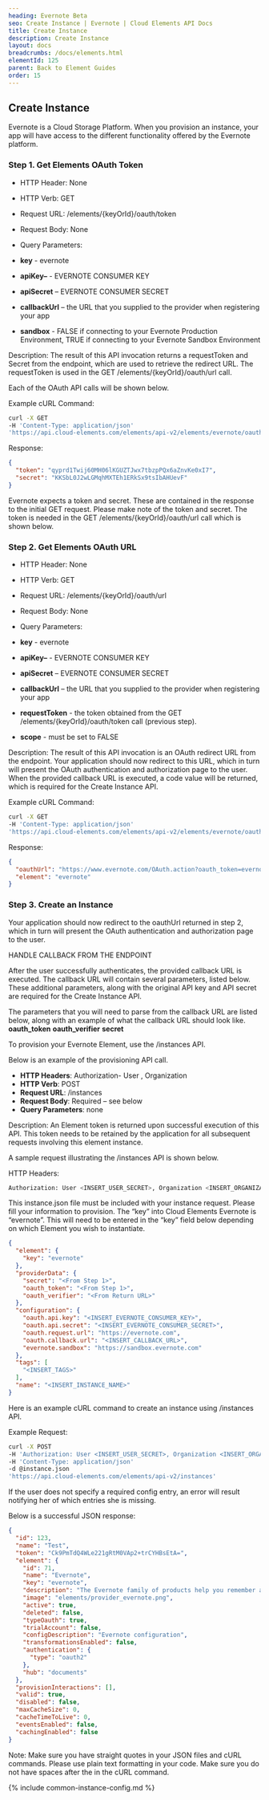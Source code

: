 ```yaml
---
heading: Evernote Beta
seo: Create Instance | Evernote | Cloud Elements API Docs
title: Create Instance
description: Create Instance
layout: docs
breadcrumbs: /docs/elements.html
elementId: 125
parent: Back to Element Guides
order: 15
---
```


## Create Instance

Evernote is a Cloud Storage Platform. When you provision an instance, your app will have access to the different functionality offered by the Evernote platform.

### Step 1. Get Elements OAuth Token

* HTTP Header: None
* HTTP Verb: GET
* Request URL: /elements/{keyOrId}/oauth/token
* Request Body: None
* Query Parameters:

* __key__ - evernote
* __apiKey–__ - EVERNOTE CONSUMER KEY
* __apiSecret__ – EVERNOTE CONSUMER SECRET
* __callbackUrl__ – the URL that you supplied to the provider when registering your app
* __sandbox__ - FALSE if connecting to your Evernote Production Environment, TRUE if connecting to your Evernote Sandbox Environment

Description: The result of this API invocation returns a requestToken and Secret from the endpoint, which are used to retrieve the redirect URL.  The requestToken is used in the GET /elements/{keyOrId}/oauth/url call.

Each of the OAuth API calls will be shown below.

Example cURL Command:

```bash
curl -X GET
-H 'Content-Type: application/json'
'https://api.cloud-elements.com/elements/api-v2/elements/evernote/oauth/token?apiKey=fake_evernote_consumer_key&apiSecret=fake_evernote_consumer_secret&callbackUrl=http://fakecallbackurl.com/auth&sandbox=false&state=evernote'
```

Response:

```json
{
  "token": "qyprd1Twij60MH06lKGUZTJwx7tbzpPQx6aZnvKe0xI7",
  "secret": "KKSbL0J2wLGMqhMXTEh1ERkSx9tsIbAHUevF"
}
```

Evernote expects a token and secret. These are contained in the response to the initial GET request. Please make note of the token and secret. The token is needed in the GET /elements/{keyOrId}/oauth/url call which is shown below.

### Step 2. Get Elements OAuth URL

* HTTP Header: None
* HTTP Verb: GET
* Request URL: /elements/{keyOrId}/oauth/url
* Request Body: None
* Query Parameters:

* __key__ - evernote
* __apiKey–__ - EVERNOTE CONSUMER KEY
* __apiSecret__ – EVERNOTE CONSUMER SECRET
* __callbackUrl__ – the URL that you supplied to the provider when registering your app
* __requestToken__ - the token obtained from the GET /elements/{keyOrId}/oauth/token call (previous step).
* __scope__ - must be set to FALSE

Description: The result of this API invocation is an OAuth redirect URL from the endpoint. Your application should now redirect to this URL, which in turn will present the OAuth authentication and authorization page to the user. When the provided callback URL is executed, a code value will be returned, which is required for the Create Instance API.

Example cURL Command:

```bash
curl -X GET
-H 'Content-Type: application/json'
'https://api.cloud-elements.com/elements/api-v2/elements/evernote/oauth/url?apiKey=fake_evernote_consumer_key&apiSecret=fake_evernote_consumer_secret&callbackUrl=https%3A%2F%2Ffakecallbackurl.com%2Fauth&scope=false&requestToken=insert_fake_request_token&state=evernote'
```

Response:

```json
{
  "oauthUrl": "https://www.evernote.com/OAuth.action?oauth_token=evernotetest.14BFFD6298F.687474703A2F2F6375642D656C656D656E747636F6D.DB231A62C85A18C0B9E7D62F7D0C7 DB231A62C85A18CF210B9E7D62F7D0C7",
  "element": "evernote"
}
```

### Step 3. Create an Instance

Your application should now redirect to the oauthUrl returned in step 2, which in turn will present the OAuth authentication and authorization page to the user.

HANDLE CALLBACK FROM THE ENDPOINT

After the user successfully authenticates, the provided callback URL is executed. The callback URL will contain several parameters, listed below.  These additional parameters, along with the original API key and API secret are required for the Create Instance API.

The parameters that you will need to parse from the callback URL are listed below, along with an example of what the callback URL should look like.
__oauth_token__
__oauth_verifier__
__secret__

To provision your Evernote Element, use the /instances API.

Below is an example of the provisioning API call.

* __HTTP Headers__: Authorization- User <user secret>, Organization <organization secret>
* __HTTP Verb__: POST
* __Request URL__: /instances
* __Request Body__: Required – see below
* __Query Parameters__: none

Description: An Element token is returned upon successful execution of this API. This token needs to be retained by the application for all subsequent requests involving this element instance.

A sample request illustrating the /instances API is shown below.

HTTP Headers:

```bash
Authorization: User <INSERT_USER_SECRET>, Organization <INSERT_ORGANIZATION_SECRET>

```
This instance.json file must be included with your instance request.  Please fill your information to provision.  The “key” into Cloud Elements Evernote is “evernote”.  This will need to be entered in the “key” field below depending on which Element you wish to instantiate.

```json
{
  "element": {
    "key": "evernote"
  },
  "providerData": {
    "secret": "<From Step 1>",
    "oauth_token": "<From Step 1>",
    "oauth_verifier": "<From Return URL>"
  },
  "configuration": {
    "oauth.api.key": "<INSERT_EVERNOTE_CONSUMER_KEY>",
    "oauth.api.secret": "<INSERT_EVERNOTE_CONSUMER_SECRET>",
    "oauth.request.url": "https://evernote.com",
    "oauth.callback.url": "<INSERT_CALLBACK_URL>",
    "evernote.sandbox": "https://sandbox.evernote.com"
  },
  "tags": [
    "<INSERT_TAGS>"
  ],
  "name": "<INSERT_INSTANCE_NAME>"
}
```

Here is an example cURL command to create an instance using /instances API.

Example Request:

```bash
curl -X POST
-H 'Authorization: User <INSERT_USER_SECRET>, Organization <INSERT_ORGANIZATION_SECRET>'
-H 'Content-Type: application/json'
-d @instance.json
'https://api.cloud-elements.com/elements/api-v2/instances'
```

If the user does not specify a required config entry, an error will result notifying her of which entries she is missing.

Below is a successful JSON response:

```json
{
  "id": 123,
  "name": "Test",
  "token": "Ck9PmTdQ4WLe221gRtM0VAp2+trCYHBsEtA=",
  "element": {
    "id": 71,
    "name": "Evernote",
    "key": "evernote",
    "description": "The Evernote family of products help you remember and act upon ideas, projects and experiences across all the computers, phones and tablets you use. Use the Evernote Element to create and manage notes, notebooks and attachments.",
    "image": "elements/provider_evernote.png",
    "active": true,
    "deleted": false,
    "typeOauth": true,
    "trialAccount": false,
    "configDescription": "Evernote configuration",
    "transformationsEnabled": false,
    "authentication": {
      "type": "oauth2"
    },
    "hub": "documents"
  },
  "provisionInteractions": [],
  "valid": true,
  "disabled": false,
  "maxCacheSize": 0,
  "cacheTimeToLive": 0,
  "eventsEnabled": false,
  "cachingEnabled": false
}
```

Note:  Make sure you have straight quotes in your JSON files and cURL commands.  Please use plain text formatting in your code.  Make sure you do not have spaces after the in the cURL command.

{% include common-instance-config.md %}
